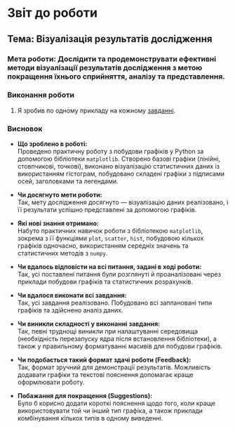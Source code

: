 # Звіт до роботи

## Тема: Візуалізація результатів дослідження

### Мета роботи: Дослідити та продемонструвати ефективні методи візуалізації результатів дослідження з метою покращення їхнього сприйняття, аналізу та представлення.

### Виконання роботи
 1. Я зробив по одному прикладу на кожному [завданні](/Lab_1_Math/1_matplotlib.ipynb).

### Висновок

- **Що зроблено в роботі:**  
  Проведено практичну роботу з побудови графіків у Python за допомогою бібліотеки `matplotlib`. Створено базові графіки (лінійні, стовпчикові, точкові), виконано візуалізацію статистичних даних із використанням гістограм, побудовано складені графіки з підписами осей, заголовками та легендами.

- **Чи досягнуто мети роботи:**  
  Так, мету дослідження досягнуто — візуалізацію даних реалізовано, і її результати успішно представлені за допомогою графіків.

- **Які нові знання отримано:**  
  Набуто практичних навичок роботи з бібліотекою `matplotlib`, зокрема з її функціями `plot`, `scatter`, `hist`, побудовою кількох графіків одночасно, використанням середніх значень та статистичних методів з `numpy`.

- **Чи вдалось відповісти на всі питання, задані в ході роботи:**  
  Так, усі поставлені питання були розглянуті й проаналізовані через приклади побудови графіків та статистичних розрахунків.

- **Чи вдалося виконати всі завдання:**  
  Так, усі завдання реалізовано. Побудовано всі заплановані типи графіків та здійснено аналіз даних.

- **Чи виникли складності у виконанні завдання:**  
  Так, певні труднощі виникли при налаштуванні середовища (необхідність перезапуску ядра після встановлення бібліотеки), а також у правильному форматуванні масивів для побудови графіків.

- **Чи подобається такий формат здачі роботи (Feedback):**  
  Так, формат зручний для демонстрації результатів. Можливість додавати графіки та текстові пояснення допомагає краще оформлювати роботу.

- **Побажання для покращення (Suggestions):**  
  Було б корисно додати короткі пояснення щодо того, коли краще використовувати той чи інший тип графіка, а також приклади комбінування кількох типів в одному виведенні.
